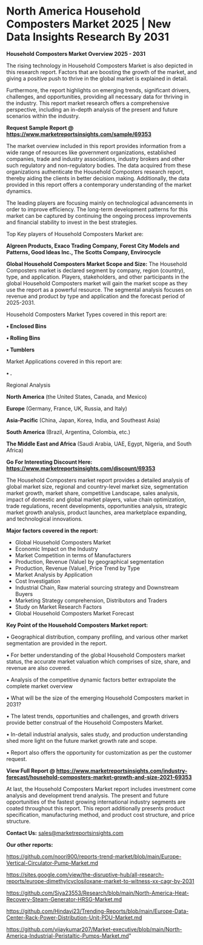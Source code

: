 # North America Household Composters Market 2025 | New Data Insights Research By 2031

<Strong> Household Composters Market Overview 2025 - 2031</strong>

The rising technology in Household Composters Market is also depicted in this research report. Factors that are boosting the growth of the market, and giving a positive push to thrive in the global market is explained in detail.

Furthermore, the report highlights on emerging trends, significant drivers, challenges, and opportunities, providing all necessary data for thriving in the industry. This report market research offers a comprehensive perspective, including an in-depth analysis of the present and future scenarios within the industry.

<strong>Request Sample Report @ <a href=https://www.marketreportsinsights.com/sample/69353>https://www.marketreportsinsights.com/sample/69353</a></strong>

The market overview included in this report provides information from a wide range of resources like government organizations, established companies, trade and industry associations, industry brokers and other such regulatory and non-regulatory bodies. The data acquired from these organizations authenticate the Household Composters research report, thereby aiding the clients in better decision making. Additionally, the data provided in this report offers a contemporary understanding of the market dynamics.

The leading players are focusing mainly on technological advancements in order to improve efficiency. The long-term development patterns for this market can be captured by continuing the ongoing process improvements and financial stability to invest in the best strategies.

Top Key players of Household Composters Market are:

<strong>Algreen Products, Exaco Trading Company, Forest City Models and Patterns, Good Ideas Inc., The Scotts Company, Envirocycle</strong>

<strong><b>Global Household Composters Market Scope and Size:</b></strong>
The Household Composters market is declared segment by company, region (country), type, and application. Players, stakeholders, and other participants in the global Household Composters market will gain the market scope as they use the report as a powerful resource. The segmental analysis focuses on revenue and product by type and application and the forecast period of 2025-2031.

Household Composters Market Types covered in this report are:

<strong>• Enclosed Bins

• Rolling Bins

• Tumblers</strong>

Market Applications covered in this report are:

<strong>• .</strong> 

Regional Analysis

<strong>North America</strong> (the United States, Canada, and Mexico)

<strong>Europe</strong> (Germany, France, UK, Russia, and Italy)

<strong>Asia-Pacific</strong> (China, Japan, Korea, India, and Southeast Asia)

<strong>South America</strong> (Brazil, Argentina, Colombia, etc.)

<strong>The Middle East and Africa</strong> (Saudi Arabia, UAE, Egypt, Nigeria, and South Africa)

<strong>Go For Interesting Discount Here: <a href=https://www.marketreportsinsights.com/discount/69353>https://www.marketreportsinsights.com/discount/69353</a></strong>

The Household Composters market report provides a detailed analysis of global market size, regional and country-level market size, segmentation market growth, market share, competitive Landscape, sales analysis, impact of domestic and global market players, value chain optimization, trade regulations, recent developments, opportunities analysis, strategic market growth analysis, product launches, area marketplace expanding, and technological innovations.

<strong><b>Major factors covered in the report:</b></strong>
<ul>
  <li>Global Household Composters Market </li>
  <li>Economic Impact on the Industry</li>
  <li>Market Competition in terms of Manufacturers</li>
  <li>Production, Revenue (Value) by geographical segmentation</li>
  <li>Production, Revenue (Value), Price Trend by Type</li>
  <li>Market Analysis by Application</li>
  <li>Cost Investigation</li>
  <li>Industrial Chain, Raw material sourcing strategy and Downstream Buyers</li>
  <li>Marketing Strategy comprehension, Distributors and Traders</li>
  <li>Study on Market Research Factors</li>
  <li>Global Household Composters Market Forecast</li>
</ul>

<strong><b>Key Point of the Household Composters Market report:</b></strong>

• Geographical distribution, company profiling, and various other market segmentation are provided in the report.

• For better understanding of the global Household Composters market status, the accurate market valuation which comprises of size, share, and revenue are also covered.

• Analysis of the competitive dynamic factors better extrapolate the complete market overview

• What will be the size of the emerging Household Composters market in 2031?

• The latest trends, opportunities and challenges, and growth drivers provide better construal of the Household Composters Market.

• In-detail industrial analysis, sales study, and production understanding shed more light on the future market growth rate and scope.

• Report also offers the opportunity for customization as per the customer request.

<strong><b>View Full Report @ <a href=https://www.marketreportsinsights.com/industry-forecast/household-composters-market-growth-and-size-2021-69353>https://www.marketreportsinsights.com/industry-forecast/household-composters-market-growth-and-size-2021-69353</a></b></strong>


At last, the Household Composters Market report includes investment come analysis and development trend analysis. The present and future opportunities of the fastest growing international industry segments are coated throughout this report. This report additionally presents product specification, manufacturing method, and product cost structure, and price structure.

<strong>Contact Us:</strong>
sales@marketreportsinsights.com

<strong>Our other reports:</strong>

<a href=https://github.com/noori900/reports-trend-market/blob/main/Europe-Vertical-Circulator-Pump-Market.md>https://github.com/noori900/reports-trend-market/blob/main/Europe-Vertical-Circulator-Pump-Market.md</a>

<a href=https://sites.google.com/view/the-disruptive-hub/all-research-reports/europe-dimethylcyclosiloxane-market-to-witness-xx-cagr-by-2031>https://sites.google.com/view/the-disruptive-hub/all-research-reports/europe-dimethylcyclosiloxane-market-to-witness-xx-cagr-by-2031</a>

<a href=https://github.com/Siya23553/Research/blob/main/North-America-Heat-Recovery-Steam-Generator-HRSG-Market.md>https://github.com/Siya23553/Research/blob/main/North-America-Heat-Recovery-Steam-Generator-HRSG-Market.md</a>

<a href=https://github.com/Hindavi23/Trending-Reports/blob/main/Europe-Data-Center-Rack-Power-Distribution-Unit-PDU-Market.md>https://github.com/Hindavi23/Trending-Reports/blob/main/Europe-Data-Center-Rack-Power-Distribution-Unit-PDU-Market.md</a>

<a href=https://github.com/vijaykumar207/Market-executive/blob/main/North-America-Industrial-Peristaltic-Pumps-Market.md>https://github.com/vijaykumar207/Market-executive/blob/main/North-America-Industrial-Peristaltic-Pumps-Market.md</a>"
